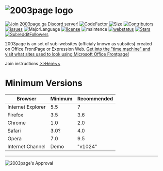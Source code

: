 # ![2003page logo](http://2003page.ga/misc/promotionalmaterial/PromoLogo.png)
<a href="https://discord.gg/krawxAz"><img src="https://discordapp.com/api/guilds/669674979389865984/embed.png" alt="Join 2003page.ga Discord server!"/></a> [![CodeFactor](https://www.codefactor.io/repository/github/2003tech/2003page.ga/badge)](https://www.codefactor.io/repository/github/2003tech/2003page.ga) ![Size](https://img.shields.io/github/repo-size/2003tech/2003page.ga) [![Contributors](https://img.shields.io/github/contributors/2003tech/2003page.ga)](https://github.com/2003tech/2003page.ga/graphs/contributors) [![issues](https://img.shields.io/github/issues-raw/2003tech/2003page.ga)](https://github.com/2003tech/2003page.ga/issues) ![MajorLanguage](https://img.shields.io/github/languages/top/2003tech/2003page.ga) [![license](https://img.shields.io/github/license/2003tech/2003page.ga)](https://github.com/2003tech/2003page.ga/blob/master/LICENSE) ![maintence](https://img.shields.io/maintenance/yes/2020) [![webstatus](https://img.shields.io/website?down_color=red&down_message=nope%2C%20it%27s%20offline%2C%20keep%20in%20mind%20the%20servers%20may%20be%20down%20or%20we%20are%20changing%20domains.&up_color=green&up_message=yep%2C%20it%27s%20online&url=http://2003page.ga/)](http://2003page.ga) [![Stars](https://img.shields.io/github/stars/2003tech/2003page.ga)](https://github.com/2003tech/2003page.ga/stargazers) [![SubredditFollowers](https://img.shields.io/reddit/subreddit-subscribers/2003page)](https://www.reddit.com/r/2003page/)



2003page is an set of sub-websites (officialy known as subsites) created on Office FrontPage or Expression Web. [Get into the "time machine" and visit what sites used to look using Microsoft Office Frontpage!](http://2003page.ga) 


Join instructions  [>>Here<<](CONTRIBUTING.md) <br>

# Minimum Versions
| Browser           | Minimum     | Recommended |
|-------------------|-------------|-------------|
| Internet Explorer | 5.5         | 7           |
| Firefox           | 3.5         | 3.6         |
| Chrome            | 1.0         | 2.0         |
| Safari            | 3.0?        | 4.0         |
| Opera             | 7.0         | 9.5         |
| Internet Channel  | Demo        | "v1024"     |

----
![2003page's Approval](http://2003page.ga/misc/promotionalmaterial/sealofapproval.png)
